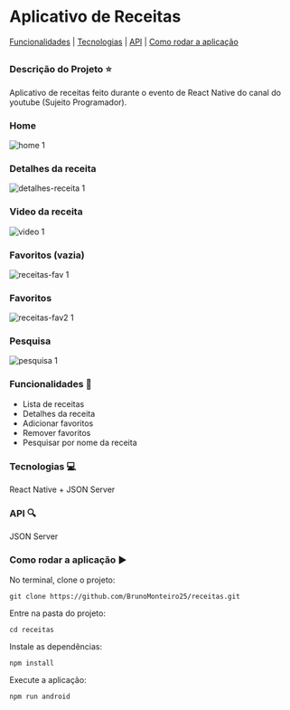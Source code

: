 # Aplicativo de Receitas

[Funcionalidades](#funcionalidades-checkered_flag) | [Tecnologias](#tecnologias-computer) | [API](#api-mag) | [Como rodar a aplicação](#como-rodar-a-aplicação-arrow_forward)
##

### Descrição do Projeto :star:

Aplicativo de receitas feito durante o evento de React Native do canal do youtube (Sujeito Programador).

### Home

![home 1](https://github.com/BrunoMonteiro25/receitas/assets/98993736/485f046c-8f89-4d5a-a10f-78f08a6d0460)

### Detalhes da receita

![detalhes-receita 1](https://github.com/BrunoMonteiro25/receitas/assets/98993736/2e06dd42-075f-4c43-b94f-1f6a917efd64)

### Video da receita

![video 1](https://github.com/BrunoMonteiro25/receitas/assets/98993736/e877e408-b7df-4c4d-87f5-d1c6b2ccb4f6)

### Favoritos (vazia)

![receitas-fav 1](https://github.com/BrunoMonteiro25/receitas/assets/98993736/354f71c1-3ede-44c3-ba89-2973af01cc4c)

### Favoritos

![receitas-fav2 1](https://github.com/BrunoMonteiro25/receitas/assets/98993736/45d1761d-4ac2-416c-9e52-d9249a1d17c6)

### Pesquisa

![pesquisa 1](https://github.com/BrunoMonteiro25/receitas/assets/98993736/204522d3-8a6c-4a93-8d0e-992e037d785e)


### Funcionalidades :checkered_flag:

- Lista de receitas
- Detalhes da receita
- Adicionar favoritos
- Remover favoritos
- Pesquisar por nome da receita

### Tecnologias :computer:

React Native + JSON Server

### API :mag:

JSON Server

### Como rodar a aplicação :arrow_forward:

No terminal, clone o projeto: 

```
git clone https://github.com/BrunoMonteiro25/receitas.git
```

Entre na pasta do projeto:  

```
cd receitas
```

Instale as dependências:

```
npm install
```

Execute a aplicação:

```
npm run android
```

















